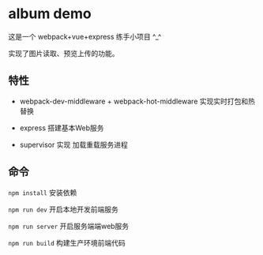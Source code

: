 # album demo

这是一个 webpack+vue+express 练手小项目 ^_^

实现了图片读取、预览上传的功能。

## 特性

- webpack-dev-middleware + webpack-hot-middleware 实现实时打包和热替换

- express  搭建基本Web服务 

- supervisor 实现 加载重载服务进程


## 命令

`npm install`         安装依赖

`npm run dev`         开启本地开发前端服务

`npm run server`      开启服务端端web服务

`npm run build`       构建生产环境前端代码